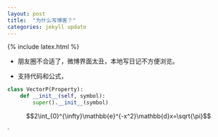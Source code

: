 ```yaml
---
layout: post
title:  "为什么写博客？"
categories: jekyll update
---
```


{% include latex.html %}

- 朋友圈不合适了，微博界面太丑，本地写日记不方便浏览。

- 支持代码和公式，
```python
class VectorP(Property):
    def __init__(self, symbol):
        super().__init__(symbol)
```
$$2\int_{0}^{\infty}\mathbb{e}^{-x^2}\mathbb{d}x=\sqrt{\pi}$$.


